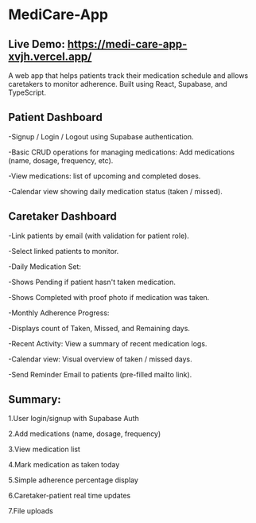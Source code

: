 # MediCare-App

## Live Demo: https://medi-care-app-xvjh.vercel.app/

A web app that helps patients track their medication schedule and allows caretakers to monitor adherence.
Built using React, Supabase, and TypeScript.

## Patient Dashboard
-Signup / Login / Logout using Supabase authentication.

-Basic CRUD operations for managing medications: Add medications (name, dosage, frequency, etc).

-View medications: list of upcoming and completed doses.

-Calendar view showing daily medication status (taken / missed).

## Caretaker Dashboard
-Link patients by email (with validation for patient role).

-Select linked patients to monitor.

-Daily Medication Set:

 -Shows Pending if patient hasn't taken medication.
 
 -Shows Completed with proof photo if medication was taken.
 
-Monthly Adherence Progress:

 -Displays count of Taken, Missed, and Remaining days.
 
-Recent Activity: View a summary of recent medication logs.

-Calendar view: Visual overview of taken / missed days.

-Send Reminder Email to patients (pre-filled mailto link).


## Summary:
1.User login/signup with Supabase Auth

2.Add medications (name, dosage, frequency)

3.View medication list

4.Mark medication as taken today

5.Simple adherence percentage display

6.Caretaker-patient real time updates

7.File uploads
